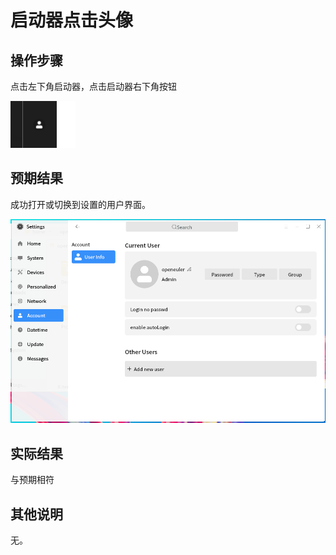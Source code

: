 # 启动器点击头像

## 操作步骤

点击左下角启动器，点击启动器右下角按钮


![启动器点击头像-1](./img/启动器点击头像-1.png)

## 预期结果
成功打开或切换到设置的用户界面。

![启动器点击头像-2](./img/启动器点击头像-2.png)

## 实际结果
与预期相符
## 其他说明

无。

